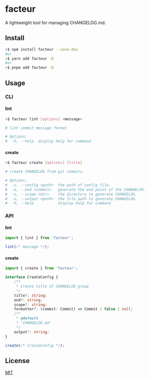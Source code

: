 # facteur

A lightweight tool for managing CHANGELOG.md.

## Install

```bash
>$ npm install facteur --save-dev
#or
>$ yarn add facteur -D
#or
>$ pnpm add facteur -D
```

## Usage

### CLI

#### lint

```bash
>$ facteur lint [options] <message>

# lint commit message format

# Options:
#  -h, --help  display help for command
```

#### create

```bash
>$ facteur create [options] [title]

# create CHANGELOG from git commits.

# Options:
#  -c. --config <path>  the path of config file.
#  -e, --end <commit>   generate the end point of the CHANGELOG.
#  -s, --scope <dir>    the directory to generate CHANGELOG.
#  -o, --output <path>  the file path to generate CHANGELOG.
#  -h, --help           display help for command
```

### API

#### lint

```ts
import { lint } from 'facteur';

lint(/* message */);
```

#### create

```ts
import { create } from 'facteur';

interface CreateConfig {
    /**
     * Create title of CHANGELOG group
     */
    title?: string;
    end?: string;
    scope?: string;
    formatter?: (commit: Commit) => Commit | false | null;
    /**
     * @default
     * 'CHANGELOG.md'
     */
    output?: string;
}

create(/* CreateConfig */);
```

## License

[MIT](./LICENSE)
